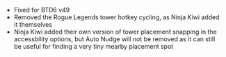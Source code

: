 - Fixed for BTD6 v49
- Removed the Rogue Legends tower hotkey cycling, as Ninja Kiwi added it themselves
- Ninja Kiwi added their own version of tower placement snapping in the accessbility options, but Auto Nudge will not
be removed as it can still be useful for finding a very tiny mearby placement spot